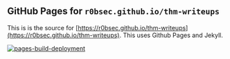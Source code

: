 ## GitHub Pages for `r0bsec.github.io/thm-writeups`

This is is the source for [https://r0bsec.github.io/thm-writeups](https://r0bsec.github.io/thm-writeups). This uses Github Pages and Jekyll.

[![pages-build-deployment](https://github.com/r0bsec/thm-writeups/actions/workflows/pages/pages-build-deployment/badge.svg)](https://github.com/r0bsec/thm-writeups/actions/workflows/pages/pages-build-deployment)

